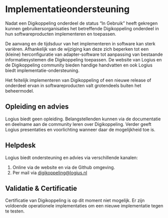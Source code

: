 # Implementatieondersteuning
Nadat een Digikoppeling onderdeel de status “In Gebruik” heeft gekregen
kunnen gebruikersorganisaties het betreffende Digikoppeling onderdeel
in hun softwareproducten implementeren en toepassen.

De aanvang en de tijdsduur van het implementeren in software kan sterk variëren.
Afhankelijk van de wijziging kan deze zich beperken tot een (kleine)
herconfiguratie van adapter-software tot aanpassing van bestaande
informatiesystemen die Digikoppeling toepassen. De website van Logius en
de Digikoppeling community bieden handige handvatten en ook Logius biedt
implementatie-ondersteuning.

Het feitelijk implementeren van Digikoppeling of een nieuwe release of
onderdeel ervan in softwareproducten valt grotendeels buiten het beheermodel.

## Opleiding en advies
Logius biedt geen opleiding. Belangstellenden kunnen via de documentatie
en deelname aan de community leren over Digikoppeling. Verder geeft Logius 
presentaties en voorlichting wanneer daar de mogelijkheid toe is.

## Helpdesk
Logius biedt ondersteuning en advies via verschillende kanalen:
1. Online via de website en via de Github omgeving.
2. Per mail via digikoppeling@logius.nl

## Validatie & Certificatie
Certificatie van Digikoppeling is op dit moment niet mogelijk.
Er zijn voldoende operationele implementaties om een nieuwe
implementatie tegen te testen.
